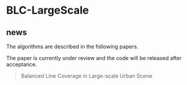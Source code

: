 # BLC-LargeScale

## news

The algorithms are described in the following papers. 

The paper is currently under review and the code will be released after acceptance. 

> Balanced Line Coverage in Large-scale Urban Scene

